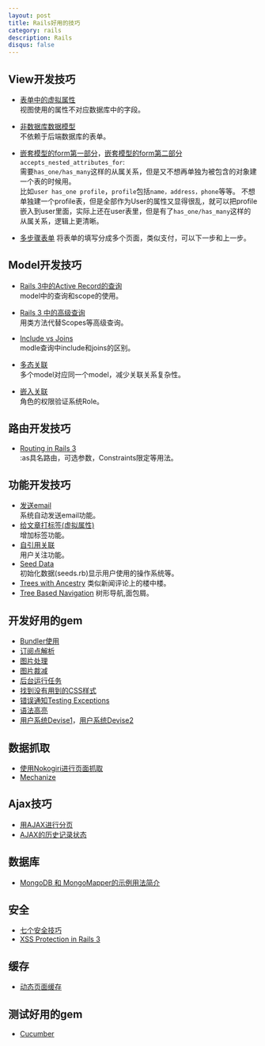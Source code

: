 ```yaml
---
layout: post
title: Rails好用的技巧
category: rails
description: Rails
disqus: false
---
```


## View开发技巧
* [表单中的虚拟属性](http://cn.asciicasts.com/episodes/16-virtual-attributes)   
  视图使用的属性不对应数据库中的字段。

* [非数据库数据模型](http://cn.asciicasts.com/episodes/219-active-model)   
  不依赖于后端数据库的表单。

* [嵌套模型的form第一部分](http://cn.asciicasts.com/episodes/196-nested-model-form-part-1)，[嵌套模型的form第二部分](http://cn.asciicasts.com/episodes/197-nested-model-form-part-2)   
  `accepts_nested_attributes_for`:   
  需要`has_one/has_many`这样的从属关系，但是又不想再单独为被包含的对象建一个表的时候用。   
  比如`user has_one profile`，`profile`包括`name，address，phone`等等。
  不想单独建一个profile表，但是全部作为User的属性又显得很乱，就可以把profile嵌入到user里面，实际上还在user表里，但是有了`has_one/has_many`这样的从属关系，逻辑上更清晰。

* [多步骤表单](http://railscasts.com/episodes/217-multistep-forms)
  将表单的填写分成多个页面，类似支付，可以下一步和上一步。


## Model开发技巧
* [Rails 3中的Active Record的查询](http://cn.asciicasts.com/episodes/202-active-record-queries-in-rails-3)   
  model中的查询和scope的使用。

* [Rails 3 中的高级查询](http://cn.asciicasts.com/episodes/215-advanced-queries-in-rails-3)   
  用类方法代替Scopes等高级查询。

* [Include vs Joins](http://cn.asciicasts.com/episodes/181-include-vs-joins)   
  modle查询中include和joins的区别。

* [多态关联](http://cn.asciicasts.com/episodes/154-polymorphic-association)   
  多个model对应同一个model，减少关联关系复杂性。
  
* [嵌入关联](http://cn.asciicasts.com/episodes/189-embedded-association)   
  角色的权限验证系统Role。

## 路由开发技巧
* [Routing in Rails 3](http://cn.asciicasts.com/episodes/203-routing-in-rails-3)   
  :as具名路由，可选参数，Constraints限定等用法。


## 功能开发技巧
* [发送email](http://cn.asciicasts.com/episodes/206-actionmailer-in-rails3)   
  系统自动发送email功能。
* [给文章打标签(虚拟属性)](http://cn.asciicasts.com/episodes/167-more-on-virtual-attributes)   
  增加标签功能。
* [自引用关联](http://cn.asciicasts.com/episodes/163-self-referential-association)   
  用户关注功能。
* [Seed Data](http://cn.asciicasts.com/episodes/179-seed-data)   
  初始化数据(seeds.rb)显示用户使用的操作系统等。
* [Trees with Ancestry](http://railscasts.com/episodes/262-trees-with-ancestry?view=asciicast)
  类似新闻评论上的楼中楼。
* [Tree Based Navigation](http://railscasts.com/episodes/162-tree-based-navigation)
  树形导航,面包屑。


## 开发好用的gem
* [Bundler使用](http://cn.asciicasts.com/episodes/201-bundler)
* [订阅点解析](http://cn.asciicasts.com/episodes/168-feed-parsing)
* [图片处理](http://cn.asciicasts.com/episodes/134-paperclip)
* [图片裁减](http://cn.asciicasts.com/episodes/182-cropping-images)
* [后台运行任务](http://cn.asciicasts.com/episodes/171-delayed-job)
* [找到没有用到的CSS样式](http://cn.asciicasts.com/episodes/180-finding-unused-css)
* [错误通知Testing Exceptions](http://cn.asciicasts.com/episodes/187-testing-exceptions)
* [语法高亮](http://cn.asciicasts.com/episodes/207-syntax-highlighting)
* [用户系统Devise1](http://cn.asciicasts.com/episodes/209-introducing-devise)，[用户系统Devise2](http://cn.asciicasts.com/episodes/210-customizing-devise)

## 数据抓取
* [使用Nokogiri进行页面抓取](http://cn.asciicasts.com/episodes/190-screen-scraping-with-nokogiri)
* [Mechanize](http://cn.asciicasts.com/episodes/191-mechanize)

## Ajax技巧
* [用AJAX进行分页](http://cn.asciicasts.com/episodes/174-pagination-with-ajax)
* [AJAX的历史记录状态](http://cn.asciicasts.com/episodes/246-ajax-history-state)

## 数据库
* [MongoDB 和 MongoMapper的示例用法简介](http://cn.asciicasts.com/episodes/194-mongodb-and-mongomapper)

## 安全
* [七个安全技巧](http://cn.asciicasts.com/episodes/178-seven-security-tips)
* [XSS Protection in Rails 3](http://cn.asciicasts.com/episodes/204-xss-protection-in-rails-3)

## 缓存
* [动态页面缓存](http://cn.asciicasts.com/episodes/169-dynamic-page-caching)

## 测试好用的gem
* [Cucumber](http://cn.asciicasts.com/episodes/155-beginning-with-cucumber)